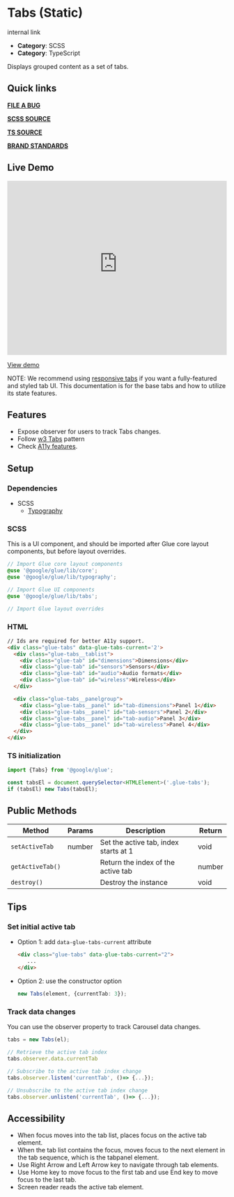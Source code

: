 # Tabs (Static)

internal link

<!--*
# Document freshness: For more information, see internal link
freshness: { owner: 'glue-eng-core' reviewed: '2023-07-05' }
*-->



-   **Category**: SCSS
-   **Category**: TypeScript

Displays grouped content as a set of tabs.

## Quick links

<section class="multicol">

**[FILE A BUG](https://b.corp.google.com/issues/new?component=86195&template=326202&title=%5BTabs%20%28Static%29%5D)**

**[SCSS SOURCE](/src/tabs/_index.scss)**

**[TS SOURCE](/src/tabs/index.ts)**

**[BRAND STANDARDS](https://standards.google/guidelines/marketing-web-standards/components/tabs.html)**

</section>

## Live Demo

<iframe src="https://28-2-dot-glue-demo.appspot.com/standards-demos/components/tabs/tabset"
        width="100%" height="400" style="border:0;max-width:760px;"></iframe>

[View demo](https://28-2-dot-glue-demo.appspot.com/standards-demos/components/tabs/tabset)

NOTE: We recommend using
[responsive tabs](/docs/components/tabs-responsive.md) if you
want a fully-featured and styled tab UI. This documentation is for the base tabs
and how to utilize its state features.

## Features

-   Expose observer for users to track Tabs changes.
-   Follow
    [w3 Tabs](https://www.w3.org/TR/wai-aria-practices-1.1/examples/tabs/tabs-1/tabs.html)
    pattern
-   Check [A11y features](#accessibility).

## Setup

### Dependencies

-   SCSS
    -   [Typography](/docs/components/typography.md)

### SCSS

This is a UI component, and should be imported after Glue core layout
components, but before layout overrides.

```scss
// Import Glue core layout components
@use '@google/glue/lib/core';
@use '@google/glue/lib/typography';

// Import Glue UI components
@use '@google/glue/lib/tabs';

// Import Glue layout overrides
```


### HTML

```html
// Ids are required for better A11y support.
<div class="glue-tabs" data-glue-tabs-current='2'>
  <div class="glue-tabs__tablist">
    <div class="glue-tab" id="dimensions">Dimensions</div>
    <div class="glue-tab" id="sensors">Sensors</div>
    <div class="glue-tab" id="audio">Audio formats</div>
    <div class="glue-tab" id="wireless">Wireless</div>
  </div>

  <div class="glue-tabs__panelgroup">
    <div class="glue-tabs__panel" id="tab-dimensions">Panel 1</div>
    <div class="glue-tabs__panel" id="tab-sensors">Panel 2</div>
    <div class="glue-tabs__panel" id="tab-audio">Panel 3</div>
    <div class="glue-tabs__panel" id="tab-wireless">Panel 4</div>
  </div>
</div>
```

### TS initialization

```ts
import {Tabs} from '@google/glue';

const tabsEl = document.querySelector<HTMLElement>('.glue-tabs');
if (tabsEl) new Tabs(tabsEl);
```


## Public Methods

Method           | Params | Description                           | Return
---------------- | ------ | ------------------------------------- | ------
`setActiveTab`   | number | Set the active tab, index starts at 1 | void
`getActiveTab()` |        | Return the index of the active tab    | number
`destroy()`      |        | Destroy the instance                  | void

## Tips

### Set initial active tab

-   Option 1: add `data-glue-tabs-current` attribute

    ```html
    <div class="glue-tabs" data-glue-tabs-current="2">
       ...
    </div>
    ```

-   Option 2: use the constructor option

    ```ts
    new Tabs(element, {currentTab: 3});
    ```

### Track data changes

You can use the observer property to track Carousel data changes.

```ts
tabs = new Tabs(el);

// Retrieve the active tab index
tabs.observer.data.currentTab

// Subscribe to the active tab index change
tabs.observer.listen('currentTab', ()=> {...});

// Unsubscribe to the active tab index change
tabs.observer.unlisten('currentTab', ()=> {...});
```

## Accessibility

-   When focus moves into the tab list, places focus on the active tab element.
-   When the tab list contains the focus, moves focus to the next element in the
    tab sequence, which is the tabpanel element.
-   Use Right Arrow and Left Arrow key to navigate through tab elements.
-   Use Home key to move focus to the first tab and use End key to move focus to
    the last tab.
-   Screen reader reads the active tab element.
